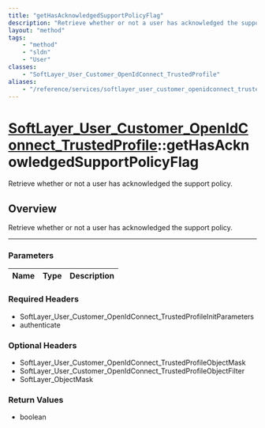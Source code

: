 ```yaml
---
title: "getHasAcknowledgedSupportPolicyFlag"
description: "Retrieve whether or not a user has acknowledged the support policy."
layout: "method"
tags:
    - "method"
    - "sldn"
    - "User"
classes:
    - "SoftLayer_User_Customer_OpenIdConnect_TrustedProfile"
aliases:
    - "/reference/services/softlayer_user_customer_openidconnect_trustedprofile/getHasAcknowledgedSupportPolicyFlag"
---
```

# [SoftLayer_User_Customer_OpenIdConnect_TrustedProfile](/reference/services/SoftLayer_User_Customer_OpenIdConnect_TrustedProfile)::getHasAcknowledgedSupportPolicyFlag

Retrieve whether or not a user has acknowledged the support policy.


## Overview 
Retrieve whether or not a user has acknowledged the support policy.

-----

### Parameters 
|Name | Type | Description |
| --- | --- | --- |


### Required Headers
* SoftLayer_User_Customer_OpenIdConnect_TrustedProfileInitParameters
* authenticate


### Optional Headers
* SoftLayer_User_Customer_OpenIdConnect_TrustedProfileObjectMask
* SoftLayer_User_Customer_OpenIdConnect_TrustedProfileObjectFilter
* SoftLayer_ObjectMask

### Return Values
* boolean




